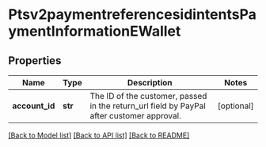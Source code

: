# Ptsv2paymentreferencesidintentsPaymentInformationEWallet

## Properties
Name | Type | Description | Notes
------------ | ------------- | ------------- | -------------
**account_id** | **str** | The ID of the customer, passed in the return_url field by PayPal after customer approval. | [optional] 

[[Back to Model list]](../README.md#documentation-for-models) [[Back to API list]](../README.md#documentation-for-api-endpoints) [[Back to README]](../README.md)



